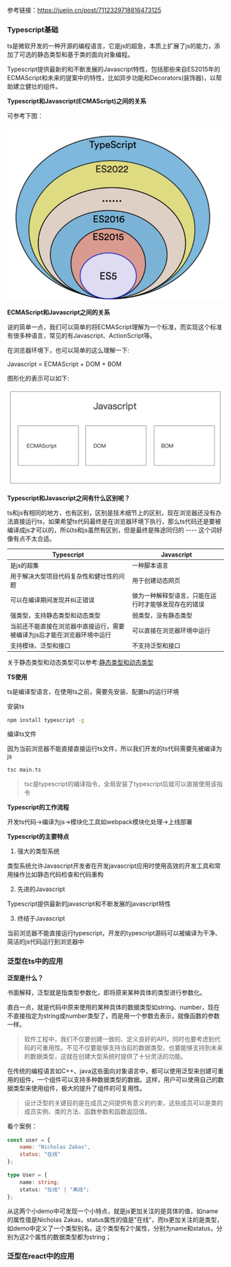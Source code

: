参考链接：https://juejin.cn/post/7112329718816473125
### Typescript基础

ts是微软开发的一种开源的编程语言，它是js的超急，本质上扩展了js的能力，添加了可选的静态类型和基于类的面向对象编程。

Typescript提供最新的和不断发展的Javascript特性，包括那些来自ES2015年的ECMAScript和未来的提案中的特性，比如异步功能和Decorators(装饰器)，以帮助建立健壮的组件。

**Typescript和Javascript(ECMAScript)之间的关系**

可参考下图：

![Typescript和ECMAScript(javascript)之间的关系](./images/i48.png)

**ECMAScript和Javascript之间的关系**

说的简单一点，我们可以简单的将ECMAScript理解为一个标准，而实现这个标准有很多种语言，常见的有Javascript、ActionScript等。

在浏览器环境下，也可以简单的这么理解一下:

Javascript = ECMAScript + DOM + BOM

图形化的表示可以如下:

![ECMAScript和javascript在浏览器环境下之间的关系](./images/i49.png)

**Typescript和Javascript之间有什么区别呢？**

ts和js有相同的地方，也有区别，区别是技术细节上的区别，现在浏览器还没有办法直接运行ts，如果希望ts代码最终是在浏览器环境下执行，那么ts代码还是要被编译成js才可以的，所以ts和js虽然有区别，但是最终是殊途同归的 ---- 这个词好像有点不太合适。

| Typescript                                                   | Javascript                                           |
| ------------------------------------------------------------ | ---------------------------------------------------- |
| 是js的超集                                                   | 一种脚本语言                                         |
| 用于解决大型项目代码复杂性和健壮性的问题                     | 用于创建动态网页                                     |
| 可以在编译期间发现并纠正错误                                 | 做为一种解释型语言，只能在运行时才能够发现存在的错误 |
| 强类型，支持静态类型和动态类型                               | 弱类型，没有静态类型                                 |
| 当前还不能直接在浏览器中直接运行，需要被编译为js后才能在浏览器环境中运行 | 可以直接在浏览器环境中运行                           |
| 支持模块、泛型和接口                                         | 不支持泛型和接口                                     |

关于静态类型和动态类型可以参考:[静态类型和动态类型](../%E5%89%8D%E7%AB%AF%E5%9F%BA%E7%A1%80/%E9%9D%99%E6%80%81%E7%B1%BB%E5%9E%8B%E5%92%8C%E5%8A%A8%E6%80%81%E7%B1%BB%E5%9E%8B.md)

**TS使用**

ts是编译型语言，在使用ts之前，需要先安装、配置ts的运行环境

安装ts

```bash
npm install typescript -g
```

编译ts文件

因为当前浏览器不能直接直接运行ts文件，所以我们开发的ts代码需要先被编译为js

```bash
tsc main.ts
```

> tsc是typescript的编译指令，全局安装了typescript后就可以直接使用该指令

**Typescript的工作流程**

开发ts代码->编译为js->模块化工具如webpack模块化处理->上线部署

**Typescript的主要特点**

1. 强大的类型系统

类型系统允许Javascript开发者在开发javascript应用时使用高效的开发工具和常用操作比如静态代码检查和代码重构

2. 先进的Javascript

Typescript提供最新的javascript和不断发展的javascript特性

3. 终结于Javascript

当前浏览器不能直接运行typescript，开发的typescript源码可以被编译为干净、简洁的js代码运行到浏览器中

### 泛型在ts中的应用

**泛型是什么？**

书面解释，泛型就是指类型参数化，即将原来某种具体的类型进行参数化。

直白一点，就是代码中原来使用的某种具体的数据类型如string、number，现在不直接指定为string或number类型了，而是用一个参数去表示，就像函数的参数一样。

> 软件工程中，我们不仅要创建一致的、定义良好的API，同时也要考虑到代码的可重用性。不见不仅要能够支持当前的数据类型，也要能够支持到未来的数据类型，这就在创建大型系统时提供了十分灵活的功能。

在传统的编程语言如C++、java这些面向对象语言中，都可以使用泛型来创建可重用的组件，一个组件可以支持多种数据类型的数据。这样，用户可以使用自己的数据类型来使用组件，极大的提升了组件的可复用性。

> 设计泛型的关键目的是在成员之间提供有意义的约束，这些成员可以是类的成员实例、类的方法、函数参数和函数返回值。

看个案例：

```javascript
const user = {
    name: "Nicholas Zakas",
    status: "在线"
};
```

```typescript
type User = {
    name: string;
    status: "在线" | "离线"; 
};
```

从这两个小demo中可发现一个小特点，就是js更加关注的是具体的值，如name的属性值是Nicholas Zakas，status属性的值是"在线"，而ts更加关注的是类型，如demo中定义了一个类型别名，这个类型有2个属性，分别为name和status，分别为这2个属性的数据类型都为string；

### 泛型在react中的应用